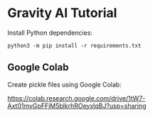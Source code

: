 # Gravity AI Tutorial

Install Python dependencies:

```
python3 -m pip install -r requirements.txt
```

## Google Colab

Create pickle files using Google Colab:

https://colab.research.google.com/drive/1tW7-Axt01mvGpFFjM5blkrhROeyxlqBJ?usp=sharing
